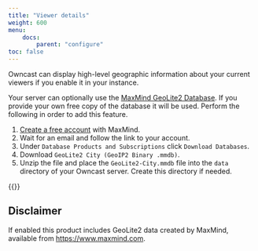 ```yaml
---
title: "Viewer details"
weight: 600
menu:
    docs:
        parent: "configure"
toc: false
---
```


Owncast can display high-level geographic information about your current viewers if you enable it in your instance.

Your server can optionally use the [MaxMind GeoLite2 Database](https://dev.maxmind.com/geoip/geoip2/geolite2/).  If you provide your own free copy of the database it will be used.  Perform the following in order to add this feature.

1. [Create a free account](https://www.maxmind.com/en/geolite2/signup) with MaxMind.
1. Wait for an email and follow the link to your account.
1. Under `Database Products and Subscriptions` click `Download Databases`.
1. Download `GeoLite2 City (GeoIP2 Binary .mmdb)`.
1. Unzip the file and place the `GeoLite2-City.mmdb` file into the `data` directory of your Owncast server.  Create this directory if needed.

{{<versionsupport feature="location support" version="0.0.3">}}

## Disclaimer

If enabled this product includes GeoLite2 data created by MaxMind, available from
<a href="https://www.maxmind.com">https://www.maxmind.com</a>.
